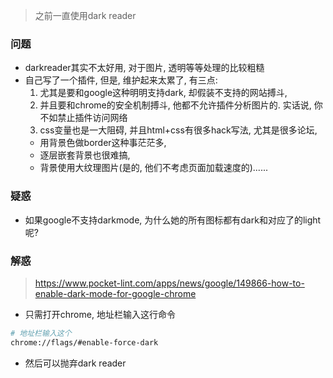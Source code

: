 > 之前一直使用dark reader

### 问题
- darkreader其实不太好用, 对于图片, 透明等等处理的比较粗糙
- 自己写了一个插件, 但是, 维护起来太累了, 有三点: 
  1. 尤其是要和google这种明明支持dark, 却假装不支持的网站搏斗, 
  2. 并且要和chrome的安全机制搏斗, 他都不允许插件分析图片的. 实话说, 你不如禁止插件访问网络
  3. css变量也是一大阻碍, 并且html+css有很多hack写法, 尤其是很多论坛, 
    - 用背景色做border这种事茫茫多, 
    - 逐层嵌套背景也很难搞, 
    - 背景使用大纹理图片(是的, 他们不考虑页面加载速度的)......

### 疑惑
- 如果google不支持darkmode, 为什么她的所有图标都有dark和对应了的light呢?


### 解惑
> https://www.pocket-lint.com/apps/news/google/149866-how-to-enable-dark-mode-for-google-chrome

- 只需打开chrome, 地址栏输入这行命令
```sh
# 地址栏输入这个
chrome://flags/#enable-force-dark

```

- 然后可以抛弃dark reader